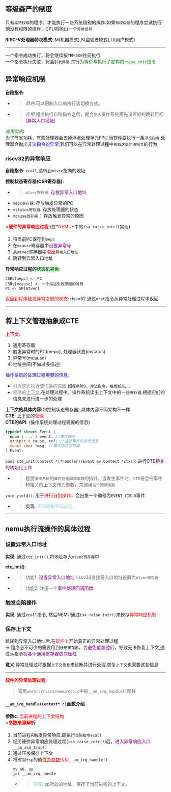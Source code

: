 ## 等级森严的制度
只有`高特权级`的程序，才能执行一些系统级别的操作.如果`特权级低`的程序尝试执行他没有权限的操作，CPU将抛出一个`异常信号`    

**RISC-V处理器特权模式**: M(机器模式),S(监管者模式),U(用户模式)  

---

一个指令成功执行，将会继续按`TRM`,`IOE`往前执行  
一个指令执行失败，将会`引发异常`,其行为<font color=green>等价与执行了虚构的`raise_intr`指令</font>  
## 异常响应机制
**自陷指令**:   
   - > *目的*:可以限制入口的执行流切换方式。
   - > *作用*:程序执行自陷指令之后，就会`陷入`操作系统预先设置好的跳转目标(<font color=purple>异常入口地址</font>)  

*<font color=green>应用实例</font>*:   
为了节省功耗，有些处理器会去掉浮点处理单元FPU.当软件要执行一条`浮点指令`,处理器会抛出<font color=blue>非法指令的异常</font>,我们可以在异常处理过程中`模拟这条非法指令`的行为  


### riscv32的异常响应
**自陷指令**: `ecall`,跳转到`mtvec`指向的地址  

**控制状态寄存器(CSR寄存器):**  
- >`mtvec寄存器`: <font color=purple>存放异常入口地址</font>  
- `mepc寄存器`: 存放触发异常的PC  
- `mstatus寄存器`: 存放处理器的状态  
- `mcause寄存器`： 存放触发异常的原因  

:star:**<font color=red>硬件的异常响应过程</font>**:(在*<font color=red>NEMU</font>*中的`isa_raise_intr()`实现)  
1. 将当前PC保存到`mepc`  
2. 在`mcause`寄存器中<font color=purple>设置异常号</font>  
3. 从`mtvec`寄存器中<font color=red>取出</font>`异常入口地址`  
4. 跳转到异常入口地址  

**异常响应过程的<font color=green>状态机视角</font>**:  
```
CSRs[mepc] <- PC
CSRs[mcause] <- 一个描述失败原因的号码
PC <- SR[mtvec]
```

<font color=red>返回到程序触发异常之前的状态</font>: riscv32 通过`mret`指令从异常处理过程中返回  

---
## 将上下文管理抽象成CTE
**<font color=red>上下文</font>**:  
1. 通用寄存器  
2. 触发异常时的PC(mepc), 处理器状态(mstatus)  
3. 异常号(mcause)  
4. 地址空间(不做过多描述)  


**<font color=SlateBlue>操作系统的处理过程需要的信息</font>**:  
- <font color=grey>引发这次<u>执行流切换</u>的原因</font>.如`程序除0`，`非法指令`，`触发断点`,...     
- <font color=grey>程序的<u>上下文</u></font>.在处理过程中，操作系统读出上下文中的一些`寄存器`,根据它们的信息来进行进一步的处理   

**上下文的具体内容**(如控制状态寄存器):具体内容不同架构不一样  
**CTE**: 上下文的<font color=red>管理</font>  
**CTE的API**: (操作系统处理过程需要的信息)
```c
typedef struct Event {
  enum { ... } event; //事件编号
  uintptr_t cause, ref; //描述事件的补充信息
  const char *msg; //事件信息字符串
} Event;
```

`bool cte_init(Context *(*handler)(Event ev,Context *ctx))`: 进行<font color=purple>CTE相关的初始化工作</font>  
   - >接受`操作系统`的`事件处理回调函数`的指针，当发生事件时，`CTE`将会把事件和相关的上下文作为参数，来调用`这个回调函数`  

`void yield()`: 用于<font color=red>进行自陷操作</font>，会出发一个编号为`EVENT_YIELD`事件  
- > **实现**: <font color=skyblue>不同架构不同实现</font>   

---

## nemu执行流操作的具体过程
### 设置异常入口地址
**实现**: 通过`cte_init()`,将地址存入`mtvec寄存器`中  

**cte_init()**:  
- >功能1: <font color=purple>设置异常入口地址</font>,riscv32直接将入口地址设置为`mtvec寄存器`  
- >功能2: 注册一个<font color=purple>事件处理回调函数</font>  

### 触发自陷操作
**实现**: 通过`ecall`指令, 然后NEMU通过`isa_raise_intr()`来模拟<font color=red>异常响应机制</font>  

### 保存上下文
跳转到异常入口地址后,在<font color=red>软件上</font>开始真正的异常处理过程  
=> 程序必不可少的需要用到`通用寄存器`，<font color=purple>为避免覆盖他们</font>，导致无法恢复上下文,通过`sw`指令<font color=purple>将各个通用寄存器依次压栈</font>    

**意义**:异常处理过程根据`上下文信息`来诊断并进行处理,恢复`上下文`也需要这些信息  

---
**<font color=red>软件的异常处理过程</font>**:  
> 调用`am/src/riscv/nemu/cte.c`中的`__am_irq_handle()`函数  

#### `__am_irq_handle(Context* c)`函数介绍 

**参数c**: <font color=red>当前进程的上下文结构</font>  
:star:**<font color=red>参数来源解析</font>**:  
1. 当前进程A触发异常响应,即执行`自陷指令ecall`  
2. 经历硬件异常响应处理过程(`isa_raise_intr()`)后，<font color=purple>进入异常响应入口</font>`__am_asm_trap()`
3. 通过压栈保存上下文  
4. 将`栈指针sp`的值<font color=red><u>作为参数</u>传给</font>`__am_irq_handle()`  
    ```c
    mv a0, sp
    jal __am_irq_handle
    ```
    - > <font color=skyblue>原理</font>: sp所处的地址，保存了当前进程的上下文。  



